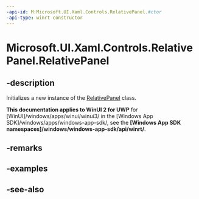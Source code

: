 ```yaml
---
-api-id: M:Microsoft.UI.Xaml.Controls.RelativePanel.#ctor
-api-type: winrt constructor
---
```


<!-- Method syntax
public RelativePanel()
-->

# Microsoft.UI.Xaml.Controls.RelativePanel.RelativePanel

## -description
Initializes a new instance of the [RelativePanel](relativepanel.md) class.

**This documentation applies to WinUI 2 for UWP** for [WinUI]/windows/apps/winui/winui3/ in the [Windows App SDK]/windows/apps/windows-app-sdk/, see the **[Windows App SDK namespaces]/windows/windows-app-sdk/api/winrt/**.

## -remarks

## -examples

## -see-also
